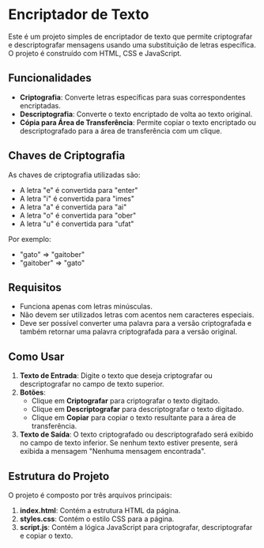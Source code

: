 # Encriptador de Texto

Este é um projeto simples de encriptador de texto que permite criptografar e descriptografar mensagens usando uma substituição de letras específica. O projeto é construído com HTML, CSS e JavaScript.

## Funcionalidades

- **Criptografia**: Converte letras específicas para suas correspondentes encriptadas.
- **Descriptografia**: Converte o texto encriptado de volta ao texto original.
- **Cópia para Área de Transferência**: Permite copiar o texto encriptado ou descriptografado para a área de transferência com um clique.

## Chaves de Criptografia

As chaves de criptografia utilizadas são:
- A letra "e" é convertida para "enter"
- A letra "i" é convertida para "imes"
- A letra "a" é convertida para "ai"
- A letra "o" é convertida para "ober"
- A letra "u" é convertida para "ufat"

Por exemplo:
- "gato" => "gaitober"
- "gaitober" => "gato"

## Requisitos

- Funciona apenas com letras minúsculas.
- Não devem ser utilizados letras com acentos nem caracteres especiais.
- Deve ser possível converter uma palavra para a versão criptografada e também retornar uma palavra criptografada para a versão original.

## Como Usar

1. **Texto de Entrada**: Digite o texto que deseja criptografar ou descriptografar no campo de texto superior.
2. **Botões**:
   - Clique em **Criptografar** para criptografar o texto digitado.
   - Clique em **Descriptografar** para descriptografar o texto digitado.
   - Clique em **Copiar** para copiar o texto resultante para a área de transferência.
3. **Texto de Saída**: O texto criptografado ou descriptografado será exibido no campo de texto inferior. Se nenhum texto estiver presente, será exibida a mensagem "Nenhuma mensagem encontrada".

## Estrutura do Projeto

O projeto é composto por três arquivos principais:

1. **index.html**: Contém a estrutura HTML da página.
2. **styles.css**: Contém o estilo CSS para a página.
3. **script.js**: Contém a lógica JavaScript para criptografar, descriptografar e copiar o texto.


